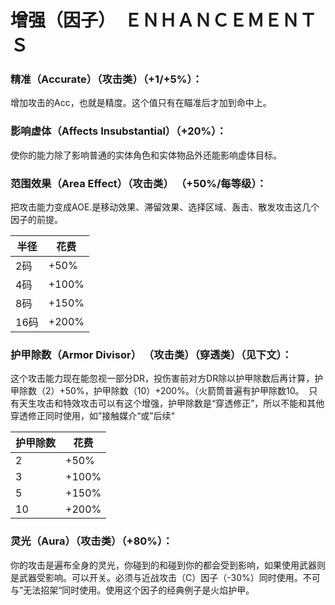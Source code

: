 # 增强（因子）　ＥＮＨＡＮＣＥＭＥＮＴＳ

### 精准（Accurate）（攻击类）（+1/+5%）：   
增加攻击的Acc，也就是精度。这个值只有在瞄准后才加到命中上。

### 影响虚体（Affects Insubstantial）（+20%）：   
使你的能力除了影响普通的实体角色和实体物品外还能影响虚体目标。

### 范围效果（Area Effect）（攻击类） （+50%/每等级）：   
把攻击能力变成AOE.是移动效果、滞留效果、选择区域、轰击、散发攻击这几个因子的前提。   

| 半径 | 花费 |
| ------| ------ |
| 2码 | +50% |
| 4码 | +100% |
| 8码 | +150% |
| 16码 | +200% |

### 护甲除数（Armor Divisor） （攻击类）（穿透类）（见下文）：  
这个攻击能力现在能忽视一部分DR，投伤害前对方DR除以护甲除数后再计算，护甲除数（2）+50%，护甲除数（10）+200%。（火箭筒普遍有护甲除数10。
  只有天生攻击和特效攻击可以有这个增强，护甲除数是“穿透修正”，所以不能和其他穿透修正同时使用，如”接触媒介“或”后续“
    
| 护甲除数 | 花费 |
| ------| ------ |
| 2 | +50% |
| 3 | +100% |
| 5 | +150% |
| 10 | +200% |

### 灵光（Aura）（攻击类）（+80%）：  
你的攻击是遍布全身的灵光，你碰到的和碰到你的都会受到影响，如果使用武器则是武器受影响。可以开关。必须与近战攻击（C）因子（-30%）同时使用。不可与”无法招架“同时使用。使用这个因子的经典例子是火焰护甲。
### 
### 
### 
### 
### 
### 
### 
### 
### 
### 
### 
### 
### 
### 
### 
### 
### 
### 
### 
### 
### 
### 
### 
### 

